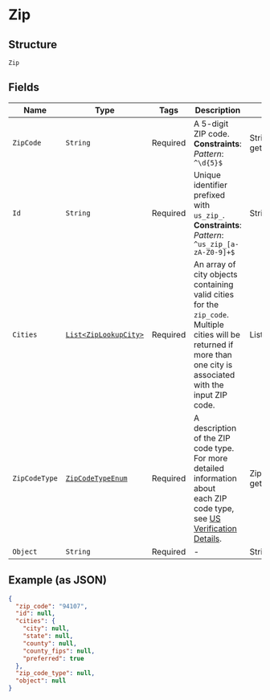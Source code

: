 
# Zip

## Structure

`Zip`

## Fields

| Name | Type | Tags | Description | Getter | Setter |
|  --- | --- | --- | --- | --- | --- |
| `ZipCode` | `String` | Required | A 5-digit ZIP code.<br>**Constraints**: *Pattern*: `^\d{5}$` | String getZipCode() | setZipCode(String zipCode) |
| `Id` | `String` | Required | Unique identifier prefixed with `us_zip_`.<br>**Constraints**: *Pattern*: `^us_zip_[a-zA-Z0-9]+$` | String getId() | setId(String id) |
| `Cities` | [`List<ZipLookupCity>`](/doc/models/zip-lookup-city.md) | Required | An array of city objects containing valid cities for the `zip_code`. Multiple cities will be returned if more than one city is associated with the input ZIP code. | List<ZipLookupCity> getCities() | setCities(List<ZipLookupCity> cities) |
| `ZipCodeType` | [`ZipCodeTypeEnum`](/doc/models/zip-code-type-enum.md) | Required | A description of the ZIP code type. For more detailed information about<br>each ZIP code type, see [US Verification Details](#tag/US-Verification-Types). | ZipCodeTypeEnum getZipCodeType() | setZipCodeType(ZipCodeTypeEnum zipCodeType) |
| `Object` | `String` | Required | - | String getObject() | setObject(String object) |

## Example (as JSON)

```json
{
  "zip_code": "94107",
  "id": null,
  "cities": {
    "city": null,
    "state": null,
    "county": null,
    "county_fips": null,
    "preferred": true
  },
  "zip_code_type": null,
  "object": null
}
```

